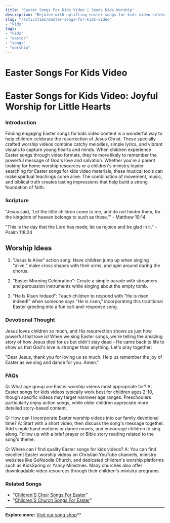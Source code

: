 ```yaml
---
title: "Easter Songs For Kids Video | Seeds Kids Worship"
description: "Rejoice with uplifting easter songs for kids video celebrating Jesus' resurrection. Easter worship resources for kids and Sunday school."
slug: "/activities/easter-songs-for-kids-video"
- "kids"
tags:
- "kids"
- "easter"
- "songs"
- "worship"
---
```


# Easter Songs For Kids Video

# Easter Songs for Kids Video: Joyful Worship for Little Hearts

### Introduction
Finding engaging Easter songs for kids video content is a wonderful way to help children celebrate the resurrection of Jesus Christ. These specially crafted worship videos combine catchy melodies, simple lyrics, and vibrant visuals to capture young hearts and minds. When children experience Easter songs through video formats, they're more likely to remember the powerful message of God's love and salvation. Whether you're a parent looking for home worship resources or a children's ministry leader searching for Easter songs for kids video materials, these musical tools can make spiritual teachings come alive. The combination of movement, music, and biblical truth creates lasting impressions that help build a strong foundation of faith.

### Scripture
"Jesus said, 'Let the little children come to me, and do not hinder them, for the kingdom of heaven belongs to such as these.'" - Matthew 19:14

"This is the day that the Lord has made; let us rejoice and be glad in it." - Psalm 118:24

## Worship Ideas
1. "Jesus Is Alive" action song: Have children jump up when singing "alive," make cross shapes with their arms, and spin around during the chorus.

2. "Easter Morning Celebration": Create a simple parade with streamers and percussion instruments while singing about the empty tomb.

3. "He Is Risen Indeed": Teach children to respond with "He is risen indeed!" when someone says "He is risen," incorporating this traditional Easter greeting into a fun call-and-response song.

### Devotional Thought
Jesus loves children so much, and His resurrection shows us just how powerful that love is! When we sing Easter songs, we're telling the amazing story of how Jesus died for us but didn't stay dead - He came back to life to show us that God's love is stronger than anything. Let's pray together:

"Dear Jesus, thank you for loving us so much. Help us remember the joy of Easter as we sing and dance for you. Amen."

### FAQs

Q: What age group are Easter worship videos most appropriate for?
A: Easter songs for kids videos typically work best for children ages 2-10, though specific videos may target narrower age ranges. Preschoolers particularly enjoy action songs, while older children appreciate more detailed story-based content.

Q: How can I incorporate Easter worship videos into our family devotional time?
A: Start with a short video, then discuss the song's message together. Add simple hand motions or dance moves, and encourage children to sing along. Follow up with a brief prayer or Bible story reading related to the song's theme.

Q: Where can I find quality Easter songs for kids videos?
A: You can find excellent Easter worship videos on Christian YouTube channels, ministry websites like GoNoodle Church, and dedicated children's worship platforms such as KidsSpring or Yancy Ministries. Many churches also offer downloadable video resources through their children's ministry programs.

### Related Songs

- "[Children'S Choir Songs For Easter](/activities/children-s-choir-songs-for-easter/)"
- "[Children'S Church Songs For Easter](/activities/children-s-church-songs-for-easter/)"

---

**Explore more:** [Visit our song shop](https://seedskidsworship.com/shop)**

<!-- Schema Markup -->
<script type="application/ld+json">
{
  "@context": "https://schema.org",
  "@type": "MusicRecording",
  "name": "Easter Songs For Kids Video",
  "byArtist": {
    "@type": "MusicGroup",
    "name": "Seeds Kids Worship"
  },
  "isFamilyFriendly": true,
  "url": "https://seedskidsworship.com/activities/easter-songs-for-kids-video/"
}
</script>